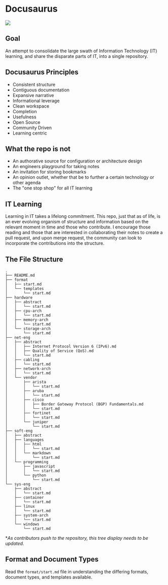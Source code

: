 # Docusaurus
![](assets/docusaurus-logo.png)

## Goal
An attempt to consolidate the large swath of Information Technology (IT) learning, and share the disparate parts of IT, into a single repository.

## Docusaurus Principles

- Consistent structure
- Contiguous documentation
- Expansive narrative
- Informational leverage
- Clean workspace
- Completion
- Usefulness
- Open Source
- Community Driven
- Learning centric

## What the repo is not

- An authorative source for configuration or architecture design
- An engineers playground for taking notes 
- An invitation for storing bookmarks
- An opinion outlet, whether that be to further a certain technology or other agenda
- The "one stop shop" for all IT learning

## IT Learning

Learning in IT takes a lifelong commitment. This repo, just that as of life, is an ever evolving organism of structure and information based on the relevant moment in time and those who contribute. I encourage those reading and those that are interested in collaborating their notes to create a pull request, and upon merge request, the community can look to incorporate the contributions into the structure. 

## The File Structure

```
.
├── README.md
├── format
│   ├── start.md
│   └── templates
│       └── start.md
├── hardware
│   ├── abstract
│   │   └── start.md
│   ├── cpu-arch
│   │   └── start.md
│   ├── memory-arch
│   │   └── start.md
│   └── storage-arch
│       └── start.md
├── net-eng
│   ├── abstract
│   │   ├── Internet Protocol Version 6 (IPv6).md
│   │   ├── Quality of Service (QoS).md
│   │   └── start.md
│   ├── cabling
│   │   └── start.md
│   ├── network-arch
│   │   └── start.md
│   └── vendor
│       ├── arista
│       │   └── start.md
│       ├── aruba
│       │   └── start.md
│       ├── cisco
│       │   ├── Border Gateway Protocol (BGP) Fundamentals.md
│       │   └── start.md
│       ├── fortinet
│       │   └── start.md
│       └── juniper
│           └── start.md
├── soft-eng
│   ├── abstract
│   ├── languages
│   │   ├── html
│   │   │   └── start.md
│   │   └── markdown
│   │       └── start.md
│   └── programming
│       ├── javascript
│       │   └── start.md
│       └── python
│           └── start.md
└── sys-eng
    ├── abstract
    │   └── start.md
    ├── container
    │   └── start.md
    ├── linux
    │   └── start.md
    ├── system-arch
    │   └── start.md
    └── windows
        └── start.md
```

**As contributors push to the repository, this tree display needs to be updated.*

## Format and Document Types
Read the `format/start.md` file in understanding the differing formats, document types, and templates available.